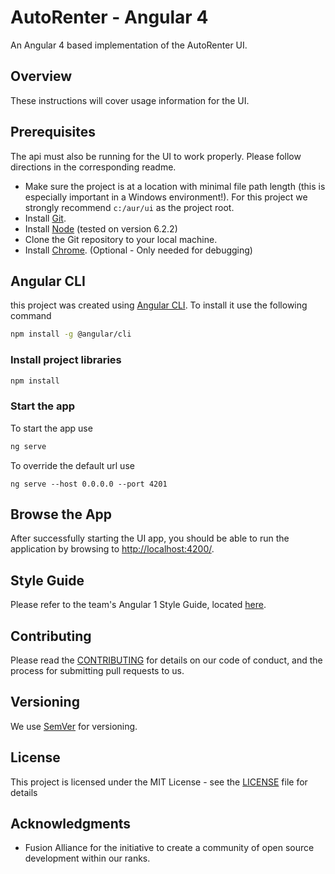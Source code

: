 # AutoRenter - Angular 4

An Angular 4 based implementation of the AutoRenter UI.

## Overview

These instructions will cover usage information for the UI.

## Prerequisites

The api must also be running for the UI to work properly. Please follow directions in the corresponding readme.

- Make sure the project is at a location with minimal file path length (this is especially important in a Windows environment!). For this project we strongly recommend `c:/aur/ui` as the project root.
- Install [Git](https://git-scm.com/downloads).
- Install [Node](https://nodejs.org/en/download/) (tested on version 6.2.2)
- Clone the Git repository to your local machine.
- Install [Chrome](https://www.google.com/chrome/). (Optional - Only needed for debugging)

## Angular CLI

this project was created using [Angular CLI](https://cli.angular.io/).  To install it use the following command
```bash
npm install -g @angular/cli
```

### Install project libraries

```bash
npm install
```

### Start the app

To start the app use

```bash
ng serve
```

To override the default url use
```
ng serve --host 0.0.0.0 --port 4201
```

## Browse the App

After successfully starting the UI app, you should be able to run the application by browsing to [http://localhost:4200/](http://localhost:4200/).

## Style Guide

Please refer to the team's Angular 1 Style Guide, located [here](https://github.com/fusionalliance/autorenter-spec/blob/master/styleguide_angular1.md).

## Contributing

Please read the [CONTRIBUTING](./CONTRIBUTING.md) for details on our code of conduct, and the process for submitting pull requests to us.

## Versioning

We use [SemVer](http://semver.org/) for versioning.

## License

This project is licensed under the MIT License - see the [LICENSE](LICENSE) file for details

## Acknowledgments

* Fusion Alliance for the initiative to create a community of open source development within our ranks.

[travis-url]: https://travis-ci.org/fusionalliance/autorenter-angular1
[travis-image]: https://travis-ci.org/fusionalliance/autorenter-angular1.svg?branch=development&style=flat-square

[gitter-url]: https://gitter.im/fusionalliance/autorenter-angular1
[gitter-image]: https://badges.gitter.im/fusionalliance/autorenter-angular1.svg?style=flat-square
